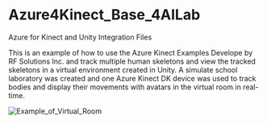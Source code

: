 # Azure4Kinect_Base_4AILab
 Azure for Kinect and Unity Integration Files
 
This is an example of how to use the Azure Kinect Examples Develope by RF Solutions Inc. and track multiple human skeletons and view the tracked skeletons in a virtual environment created in Unity.  A simulate school laboratory was created and one Azure Kinect DK device was used to track bodies and display their movements with avatars in the virtual room in real-time.

![Example_of_Virtual_Room](Virtual_Room.png)
